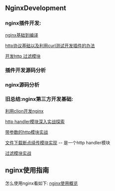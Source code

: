 ## NginxDevelopment

### nginx插件开发:

[nginx基础到编译](doc/basic.md)

[http协议基础以及利用curl测试开发插件的办法](doc/http_and_test.md)

[开发http 过滤模块](doc/http_filter_dev.md)

### 插件开发源码分析

### nginx源码分析

### 旧总结:nginx第三方开发基础:

[利用clion开发nginx](doc/01ClionDebugNginx.md)

[http handler模块深入实战探索](doc/02hello_handler.md)

[带参数的http模块实战](doc/03helloex_handler.md)

[文件下载断点续传模块实现](doc/04file_trans.md) -- 是一个http handler模块

[过滤模块实战](doc/05filter.md)

## nginx使用指南

怎么使用nginx看如下:
[nginx使用概览](use/README.md)